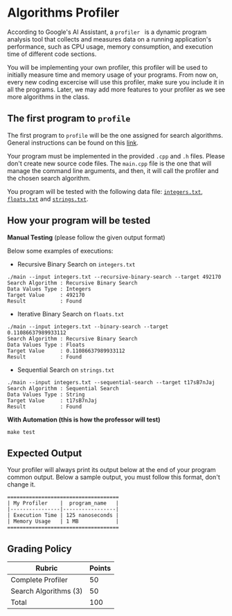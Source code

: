 # Algorithms Profiler

According to Google's AI Assistant, a `profiler ` is a dynamic program analysis tool that collects and measures data on a running application's performance, such as CPU usage, memory consumption, and execution time of different code sections.

You will be implementing your own profiler, this profiler will be used to initially measure time and memory usage of your programs. From now on, every new coding excercise will use this profiler, make sure you include it in all the programs. Later, we may add more features to your profiler as we see more algorithms in the class.

## The first program to `profile`

The first program to `profile` will be the one assigned for search algorithms. General instructions can be found on this [link](https://talks.obedmr.com/content/data-structures/search/search.html#9).

Your program must be implemented in the provided `.cpp` and `.h` files. Please don't create new source code files. The `main.cpp` file is the one that will manage the command line arguments, and then, it will call the profiler and the chosen search algorithm.

You program will be tested with the following data file: [`integers.txt`](./integers.txt), [`floats.txt`](./floats.txt) and [`strings.txt`](./strings.txt).

## How your program will be tested

**Manual Testing** (please follow the given output format)

Below some examples of executions:

- Recursive Binary Search on `integers.txt`

```
./main --input integers.txt --recursive-binary-search --target 492170
Search Algorithm : Recursive Binary Search
Data Values Type : Integers
Target Value     : 492170
Result           : Found
```

- Iterative Binary Search on `floats.txt`

```
./main --input integers.txt --binary-search --target 0.11086637989933112
Search Algorithm : Recursive Binary Search
Data Values Type : Floats
Target Value     : 0.11086637989933112
Result           : Found
```

- Sequential Search on `strings.txt`

```
./main --input integers.txt --sequential-search --target t17sB7nJaj
Search Algorithm : Sequential Search
Data Values Type : String
Target Value     : t17sB7nJaj
Result           : Found
```

**With Automation (this is how the professor will test)**

```
make test
```

## Expected Output

Your profiler will always print its output below at the end of your program common output. Below a sample output, you must follow this format, don't change it.

```
====================================
| My Profiler    |  program_name   |
|----------------|-----------------|
| Execution Time | 125 nanoseconds |
| Memory Usage   | 1 MB            |
====================================
```

## Grading Policy
| Rubric                | Points |
|-----------------------|--------|
| Complete Profiler     | 50     |
| Search Algorithms (3) | 50     |
| Total                 | 100    |